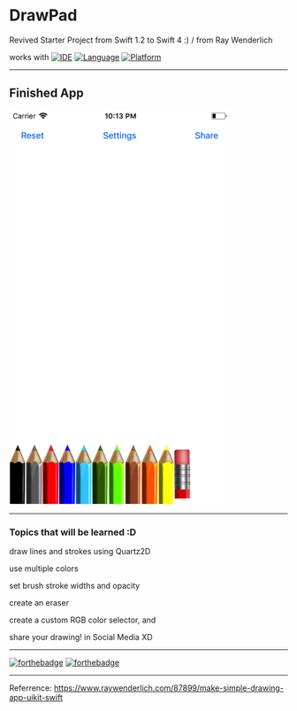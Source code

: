 # DrawPad
Revived Starter Project from Swift 1.2 to Swift 4 :) / from Ray Wenderlich


works with
[![IDE](https://img.shields.io/badge/Xcode-9-blue.svg)](https://developer.apple.com/xcode/)
[![Language](https://img.shields.io/badge/swift-4-orange.svg)](https://swift.org)
[![Platform](https://img.shields.io/badge/platform-iOS%2011-green.svg)](https://developer.apple.com/ios/)

------

## Finished App
<img src="https://github.com/Yuweh/DrawPad/blob/master/Simulator%20Screen%20Shot%20-%20iPhone%208%20-%202018-05-02%20at%2022.13.45.png" width="400">

------

### Topics that will be learned :D 


draw lines and strokes using Quartz2D

use multiple colors

set brush stroke widths and opacity

create an eraser

create a custom RGB color selector, and

share your drawing! in Social Media XD

------

[![forthebadge](http://forthebadge.com/images/badges/made-with-swift.svg)](http://forthebadge.com) [![forthebadge](http://forthebadge.com/images/badges/built-with-love.svg)](http://forthebadge.com)

-----

Referrence: https://www.raywenderlich.com/87899/make-simple-drawing-app-uikit-swift
